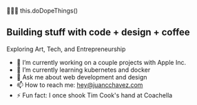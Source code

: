 👨🏻‍💻 this.doDopeThings()

## Building stuff with code + design + coffee

Exploring Art, Tech, and Entrepreneurship

- 🔭 I’m currently working on a couple projects with Apple Inc.
- 🌱 I’m currently learning kubernetes and docker
- 💬 Ask me about web development and design
- 📫 How to reach me: hey@juancchavez.com
- ⚡ Fun fact: I once shook Tim Cook's hand at Coachella
